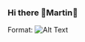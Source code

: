 ### Hi there 👋Martin👋

<!--
**martinMamani/martinMamani** is a ✨ _special_ ✨ repository because its `README.md` (this file) appears on your GitHub profile.

Here are some ideas to get you started:

- 🔭 I’m currently working on ...
- 🌱 I’m currently learning ...
- 👯 I’m looking to collaborate on ...
- 🤔 I’m looking for help with ...
- 💬 Ask me about ...
- 📫 How to reach me: ...
- 😄 Pronouns: ...
- ⚡ Fun fact: ...
-->
Format: ![Alt Text](https://www.google.com/url?sa=i&url=https%3A%2F%2Fwww.fundaciontelefonica.com.ar%2Fnoticias%2Fmooc-programacion-con-javascript-4%2F&psig=AOvVaw2YorQSHEfLmZmbfj28QcUF&ust=1621438880527000&source=images&cd=vfe&ved=0CAIQjRxqFwoTCLC49ODI0_ACFQAAAAAdAAAAABAD)
